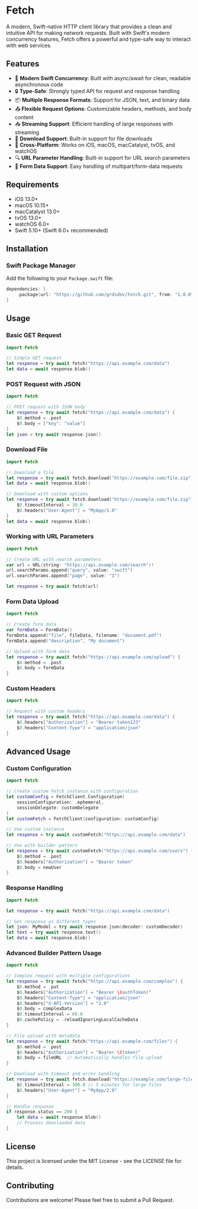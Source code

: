 # Fetch

A modern, Swift-native HTTP client library that provides a clean and intuitive API for making network requests. Built with Swift's modern concurrency features, Fetch offers a powerful and type-safe way to interact with web services.

## Features

- 🚀 **Modern Swift Concurrency**: Built with async/await for clean, readable asynchronous code
- 🔒 **Type-Safe**: Strongly typed API for request and response handling
- 📦 **Multiple Response Formats**: Support for JSON, text, and binary data
- 📤 **Flexible Request Options**: Customizable headers, methods, and body content
- 📥 **Streaming Support**: Efficient handling of large responses with streaming
- 🔄 **Download Support**: Built-in support for file downloads
- 🎯 **Cross-Platform**: Works on iOS, macOS, macCatalyst, tvOS, and watchOS
- 🔍 **URL Parameter Handling**: Built-in support for URL search parameters
- 📝 **Form Data Support**: Easy handling of multipart/form-data requests

## Requirements

- iOS 13.0+
- macOS 10.15+
- macCatalyst 13.0+
- tvOS 13.0+
- watchOS 6.0+
- Swift 5.10+ (Swift 6.0+ recommended)

## Installation

### Swift Package Manager

Add the following to your `Package.swift` file:

```swift
dependencies: [
    .package(url: "https://github.com/grdsdev/Fetch.git", from: "1.0.0")
]
```

## Usage

### Basic GET Request

```swift
import Fetch

// Simple GET request
let response = try await fetch("https://api.example.com/data")
let data = await response.blob()
```

### POST Request with JSON

```swift
import Fetch

// POST request with JSON body
let response = try await fetch("https://api.example.com/data") {
    $0.method = .post
    $0.body = ["key": "value"]
}
let json = try await response.json()
```

### Download File

```swift
import Fetch

// Download a file
let response = try await fetch.download("https://example.com/file.zip")
let data = await response.blob()

// Download with custom options
let response = try await fetch.download("https://example.com/file.zip") {
    $0.timeoutInterval = 30.0
    $0.headers["User-Agent"] = "MyApp/1.0"
}
let data = await response.blob()
```

### Working with URL Parameters

```swift
import Fetch

// Create URL with search parameters
var url = URL(string: "https://api.example.com/search")!
url.searchParams.append("query", value: "swift")
url.searchParams.append("page", value: "1")

let response = try await fetch(url)
```

### Form Data Upload

```swift
import Fetch

// Create form data
var formData = FormData()
formData.append("file", fileData, filename: "document.pdf")
formData.append("description", "My document")

// Upload with form data
let response = try await fetch("https://api.example.com/upload") {
    $0.method = .post
    $0.body = formData
}
```



### Custom Headers

```swift
import Fetch

// Request with custom headers
let response = try await fetch("https://api.example.com/data") {
    $0.headers["Authorization"] = "Bearer token123"
    $0.headers["Content-Type"] = "application/json"
}
```

## Advanced Usage

### Custom Configuration

```swift
import Fetch

// Create custom Fetch instance with configuration
let customConfig = FetchClient.Configuration(
    sessionConfiguration: .ephemeral,
    sessionDelegate: customDelegate
)
let customFetch = FetchClient(configuration: customConfig)

// Use custom instance
let response = try await customFetch("https://api.example.com/data")

// Use with builder pattern
let response = try await customFetch("https://api.example.com/users") {
    $0.method = .post
    $0.headers["Authorization"] = "Bearer token"
    $0.body = newUser
}
```

### Response Handling

```swift
import Fetch

let response = try await fetch("https://api.example.com/data")

// Get response as different types
let json: MyModel = try await response.json(decoder: customDecoder)
let text = try await response.text()
let data = await response.blob()
```

### Advanced Builder Pattern Usage

```swift
import Fetch

// Complex request with multiple configurations
let response = try await fetch("https://api.example.com/complex") {
    $0.method = .put
    $0.headers["Authorization"] = "Bearer \(authToken)"
    $0.headers["Content-Type"] = "application/json"
    $0.headers["X-API-Version"] = "2.0"
    $0.body = complexData
    $0.timeoutInterval = 60.0
    $0.cachePolicy = .reloadIgnoringLocalCacheData
}

// File upload with metadata
let response = try await fetch("https://api.example.com/files") {
    $0.method = .post
    $0.headers["Authorization"] = "Bearer \(token)"
    $0.body = fileURL  // Automatically handles file upload
}

// Download with timeout and error handling
let response = try await fetch.download("https://example.com/large-file.zip") {
    $0.timeoutInterval = 300.0 // 5 minutes for large files
    $0.headers["User-Agent"] = "MyApp/2.0"
}

// Handle response
if response.status == 200 {
    let data = await response.blob()
    // Process downloaded data
}
```

## License

This project is licensed under the MIT License - see the LICENSE file for details.

## Contributing

Contributions are welcome! Please feel free to submit a Pull Request.

